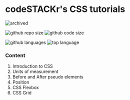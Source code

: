 # codeSTACKr's CSS tutorials

![archived](https://img.shields.io/badge/lifecycle-archived-red.svg)

![github repo size](https://img.shields.io/github/repo-size/daczarne/codestackr_css_tutorial)
![github code size](https://img.shields.io/github/languages/code-size/daczarne/codestackr_css_tutorial)

![github languages](https://img.shields.io/github/languages/count/daczarne/codestackr_css_tutorial)
![top language](https://img.shields.io/github/languages/top/daczarne/codestackr_css_tutorial)


### Content

1. Introduction to CSS  
2. Units of measurement  
3. Before and After pseudo elements  
4. Position  
5. CSS Flexbox  
6. CSS Grid
